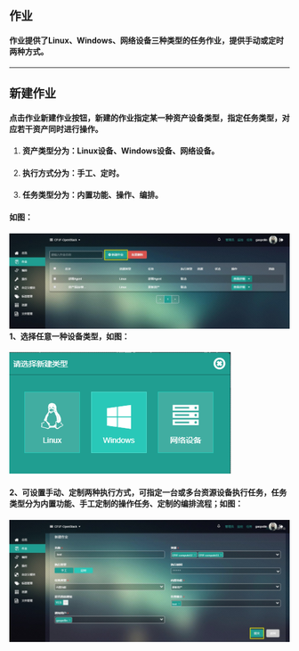 ## 作业

#### 作业提供了Linux、Windows、网络设备三种类型的任务作业，提供手动或定时两种方式。

---

## 新建作业

#### 点击作业新建作业按钮，新建的作业指定某一种资产设备类型，指定任务类型，对应若干资产同时进行操作。

1. #### **资产类型分为**：Linux设备、Windows设备、网络设备。
2. #### **执行方式分为**：手工、定时。
3. #### **任务类型分为**：内置功能、操作、编排。

#### 如图：

#### ![](/assets/作业1.jpg)1、选择任意一种设备类型，如图：

#### ![](/assets/作业2.png)

#### 2、可设置手动、定制两种执行方式，可指定一台或多台资源设备执行任务，任务类型分为内置功能、手工定制的操作任务、定制的编排流程；如图：

#### ![](/assets/任务3.jpg)



